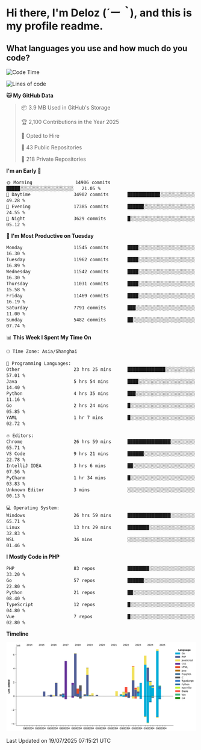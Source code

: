 # **Hi there, I'm Deloz (*´ー｀*), and this is my profile readme.**

## **What languages you use and how much do you code?**

<!--START_SECTION:waka-->
![Code Time](http://img.shields.io/badge/Code%20Time-6%2C916%20hrs%2055%20mins-blue)

![Lines of code](https://img.shields.io/badge/From%20Hello%20World%20I%27ve%20Written-58.6%20million%20lines%20of%20code-blue)

**🐱 My GitHub Data** 

> 📦 3.9 MB Used in GitHub's Storage 
 > 
> 🏆 2,100 Contributions in the Year 2025
 > 
> 💼 Opted to Hire
 > 
> 📜 43 Public Repositories 
 > 
> 🔑 218 Private Repositories 
 > 
**I'm an Early 🐤** 

```text
🌞 Morning                14906 commits       █████░░░░░░░░░░░░░░░░░░░░   21.05 % 
🌆 Daytime                34902 commits       ████████████░░░░░░░░░░░░░   49.28 % 
🌃 Evening                17385 commits       ██████░░░░░░░░░░░░░░░░░░░   24.55 % 
🌙 Night                  3629 commits        █░░░░░░░░░░░░░░░░░░░░░░░░   05.12 % 
```
📅 **I'm Most Productive on Tuesday** 

```text
Monday                   11545 commits       ████░░░░░░░░░░░░░░░░░░░░░   16.30 % 
Tuesday                  11962 commits       ████░░░░░░░░░░░░░░░░░░░░░   16.89 % 
Wednesday                11542 commits       ████░░░░░░░░░░░░░░░░░░░░░   16.30 % 
Thursday                 11031 commits       ████░░░░░░░░░░░░░░░░░░░░░   15.58 % 
Friday                   11469 commits       ████░░░░░░░░░░░░░░░░░░░░░   16.19 % 
Saturday                 7791 commits        ███░░░░░░░░░░░░░░░░░░░░░░   11.00 % 
Sunday                   5482 commits        ██░░░░░░░░░░░░░░░░░░░░░░░   07.74 % 
```


📊 **This Week I Spent My Time On** 

```text
🕑︎ Time Zone: Asia/Shanghai

💬 Programming Languages: 
Other                    23 hrs 25 mins      ██████████████░░░░░░░░░░░   57.01 % 
Java                     5 hrs 54 mins       ████░░░░░░░░░░░░░░░░░░░░░   14.40 % 
Python                   4 hrs 35 mins       ███░░░░░░░░░░░░░░░░░░░░░░   11.16 % 
Go                       2 hrs 24 mins       █░░░░░░░░░░░░░░░░░░░░░░░░   05.85 % 
YAML                     1 hr 7 mins         █░░░░░░░░░░░░░░░░░░░░░░░░   02.72 % 

🔥 Editors: 
Chrome                   26 hrs 59 mins      ████████████████░░░░░░░░░   65.71 % 
VS Code                  9 hrs 21 mins       ██████░░░░░░░░░░░░░░░░░░░   22.78 % 
IntelliJ IDEA            3 hrs 6 mins        ██░░░░░░░░░░░░░░░░░░░░░░░   07.56 % 
PyCharm                  1 hr 34 mins        █░░░░░░░░░░░░░░░░░░░░░░░░   03.83 % 
Unknown Editor           3 mins              ░░░░░░░░░░░░░░░░░░░░░░░░░   00.13 % 

💻 Operating System: 
Windows                  26 hrs 59 mins      ████████████████░░░░░░░░░   65.71 % 
Linux                    13 hrs 29 mins      ████████░░░░░░░░░░░░░░░░░   32.83 % 
WSL                      36 mins             ░░░░░░░░░░░░░░░░░░░░░░░░░   01.46 % 
```

**I Mostly Code in PHP** 

```text
PHP                      83 repos            ████████░░░░░░░░░░░░░░░░░   33.20 % 
Go                       57 repos            ██████░░░░░░░░░░░░░░░░░░░   22.80 % 
Python                   21 repos            ██░░░░░░░░░░░░░░░░░░░░░░░   08.40 % 
TypeScript               12 repos            █░░░░░░░░░░░░░░░░░░░░░░░░   04.80 % 
Vue                      7 repos             █░░░░░░░░░░░░░░░░░░░░░░░░   02.80 % 
```



**Timeline**

![Lines of Code chart](https://raw.githubusercontent.com/deloz/deloz/main/assets/bar_graph.png)


 Last Updated on 19/07/2025 07:15:21 UTC
<!--END_SECTION:waka-->
